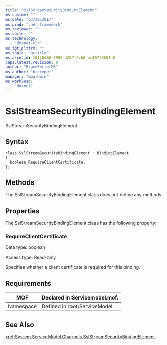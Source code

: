 ```yaml
---
title: "SslStreamSecurityBindingElement"
ms.custom: ""
ms.date: "03/30/2017"
ms.prod: ".net-framework"
ms.reviewer: ""
ms.suite: ""
ms.technology: 
  - "dotnet-clr"
ms.tgt_pltfrm: ""
ms.topic: "article"
ms.assetid: 18130d50-8996-4257-9c60-bc457f8654d8
caps.latest.revision: 8
author: "BrucePerlerMS"
ms.author: "bruceper"
manager: "mbaldwin"
ms.workload: 
  - "dotnet"
---
```

# SslStreamSecurityBindingElement
SslStreamSecurityBindingElement  
  
## Syntax  
  
```  
class SslStreamSecurityBindingElement : BindingElement  
{  
  boolean RequireClientCertificate;  
};  
```  
  
## Methods  
 The SslStreamSecurityBindingElement class does not define any methods.  
  
## Properties  
 The SslStreamSecurityBindingElement class has the following property:  
  
### RequireClientCertificate  
 Data type: boolean  
  
 Access type: Read-only  
  
 Specifies whether a client certificate is required for this binding.  
  
## Requirements  
  
|MOF|Declared in Servicemodel.mof.|  
|---------|-----------------------------------|  
|Namespace|Defined in root\ServiceModel|  
  
## See Also  
 <xref:System.ServiceModel.Channels.SslStreamSecurityBindingElement>
